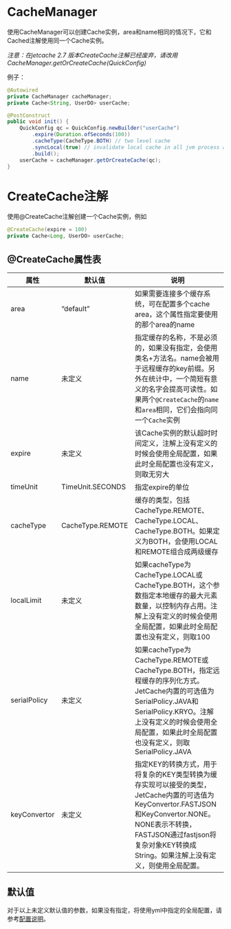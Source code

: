 
# CacheManager
使用CacheManager可以创建Cache实例，area和name相同的情况下，它和Cached注解使用同一个Cache实例。

*注意：在jetcache 2.7 版本CreateCache注解已经废弃，请改用CacheManager.getOrCreateCache(QuickConfig)*

例子：
```java
@Autowired
private CacheManager cacheManager;
private Cache<String, UserDO> userCache;

@PostConstruct
public void init() {
    QuickConfig qc = QuickConfig.newBuilder("userCache")
        .expire(Duration.ofSeconds(100))
        .cacheType(CacheType.BOTH) // two level cache
        .syncLocal(true) // invalidate local cache in all jvm process after update
        .build();
    userCache = cacheManager.getOrCreateCache(qc);
}
```


# CreateCache注解

使用@CreateCache注解创建一个Cache实例，例如
```java
@CreateCache(expire = 100)
private Cache<Long, UserDO> userCache;
```

## @CreateCache属性表

|属性|默认值|说明|
| --- | --- | --- |
|area|“default”|如果需要连接多个缓存系统，可在配置多个cache area，这个属性指定要使用的那个area的name|
|name|未定义|指定缓存的名称，不是必须的，如果没有指定，会使用类名+方法名。name会被用于远程缓存的key前缀。另外在统计中，一个简短有意义的名字会提高可读性。如果两个```@CreateCache```的```name```和```area```相同，它们会指向同一个```Cache```实例|
|expire|未定义|该Cache实例的默认超时时间定义，注解上没有定义的时候会使用全局配置，如果此时全局配置也没有定义，则取无穷大|
|timeUnit|TimeUnit.SECONDS|指定expire的单位|
|cacheType|CacheType.REMOTE|缓存的类型，包括CacheType.REMOTE、CacheType.LOCAL、CacheType.BOTH。如果定义为BOTH，会使用LOCAL和REMOTE组合成两级缓存|
|localLimit|未定义|如果cacheType为CacheType.LOCAL或CacheType.BOTH，这个参数指定本地缓存的最大元素数量，以控制内存占用。注解上没有定义的时候会使用全局配置，如果此时全局配置也没有定义，则取100|
|serialPolicy|未定义|如果cacheType为CacheType.REMOTE或CacheType.BOTH，指定远程缓存的序列化方式。JetCache内置的可选值为SerialPolicy.JAVA和SerialPolicy.KRYO。注解上没有定义的时候会使用全局配置，如果此时全局配置也没有定义，则取SerialPolicy.JAVA|
|keyConvertor|未定义|指定KEY的转换方式，用于将复杂的KEY类型转换为缓存实现可以接受的类型，JetCache内置的可选值为KeyConvertor.FASTJSON和KeyConvertor.NONE。NONE表示不转换，FASTJSON通过fastjson将复杂对象KEY转换成String。如果注解上没有定义，则使用全局配置。|

## 默认值

对于以上未定义默认值的参数，如果没有指定，将使用yml中指定的全局配置，请参考[配置说明](Config.md)。